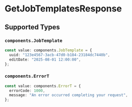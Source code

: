 # GetJobTemplatesResponse


## Supported Types

### `components.JobTemplate`

```typescript
const value: components.JobTemplate = {
  uuid: "123e4567-3acb-47d0-b184-23184dc7440b",
  editDate: "2025-08-01 12:00:00",
};
```

### `components.ErrorT`

```typescript
const value: components.ErrorT = {
  errorCode: 1000,
  message: "An error occurred completing your request",
};
```

